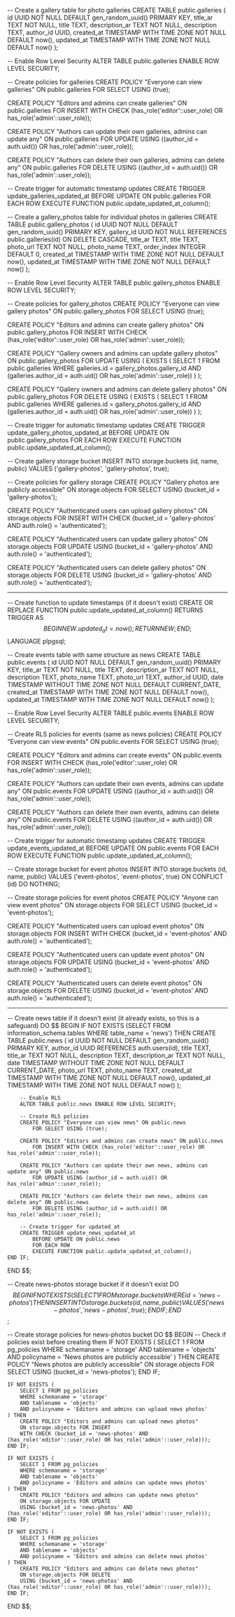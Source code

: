 -- Create a gallery table for photo galleries
CREATE TABLE public.galleries (
  id UUID NOT NULL DEFAULT gen_random_uuid() PRIMARY KEY,
  title_ar TEXT NOT NULL,
  title TEXT,
  description_ar TEXT NOT NULL,
  description TEXT,
  author_id UUID,
  created_at TIMESTAMP WITH TIME ZONE NOT NULL DEFAULT now(),
  updated_at TIMESTAMP WITH TIME ZONE NOT NULL DEFAULT now()
);

-- Enable Row Level Security
ALTER TABLE public.galleries ENABLE ROW LEVEL SECURITY;

-- Create policies for galleries
CREATE POLICY "Everyone can view galleries" 
ON public.galleries 
FOR SELECT 
USING (true);

CREATE POLICY "Editors and admins can create galleries" 
ON public.galleries 
FOR INSERT 
WITH CHECK (has_role('editor'::user_role) OR has_role('admin'::user_role));

CREATE POLICY "Authors can update their own galleries, admins can update any" 
ON public.galleries 
FOR UPDATE 
USING ((author_id = auth.uid()) OR has_role('admin'::user_role));

CREATE POLICY "Authors can delete their own galleries, admins can delete any" 
ON public.galleries 
FOR DELETE 
USING ((author_id = auth.uid()) OR has_role('admin'::user_role));

-- Create trigger for automatic timestamp updates
CREATE TRIGGER update_galleries_updated_at
BEFORE UPDATE ON public.galleries
FOR EACH ROW
EXECUTE FUNCTION public.update_updated_at_column();

-- Create a gallery_photos table for individual photos in galleries
CREATE TABLE public.gallery_photos (
  id UUID NOT NULL DEFAULT gen_random_uuid() PRIMARY KEY,
  gallery_id UUID NOT NULL REFERENCES public.galleries(id) ON DELETE CASCADE,
  title_ar TEXT,
  title TEXT,
  photo_url TEXT NOT NULL,
  photo_name TEXT,
  order_index INTEGER DEFAULT 0,
  created_at TIMESTAMP WITH TIME ZONE NOT NULL DEFAULT now(),
  updated_at TIMESTAMP WITH TIME ZONE NOT NULL DEFAULT now()
);

-- Enable Row Level Security
ALTER TABLE public.gallery_photos ENABLE ROW LEVEL SECURITY;

-- Create policies for gallery_photos
CREATE POLICY "Everyone can view gallery photos" 
ON public.gallery_photos 
FOR SELECT 
USING (true);

CREATE POLICY "Editors and admins can create gallery photos" 
ON public.gallery_photos 
FOR INSERT 
WITH CHECK (has_role('editor'::user_role) OR has_role('admin'::user_role));

CREATE POLICY "Gallery owners and admins can update gallery photos" 
ON public.gallery_photos 
FOR UPDATE 
USING (
  EXISTS (
    SELECT 1 FROM public.galleries 
    WHERE galleries.id = gallery_photos.gallery_id 
    AND (galleries.author_id = auth.uid() OR has_role('admin'::user_role))
  )
);

CREATE POLICY "Gallery owners and admins can delete gallery photos" 
ON public.gallery_photos 
FOR DELETE 
USING (
  EXISTS (
    SELECT 1 FROM public.galleries 
    WHERE galleries.id = gallery_photos.gallery_id 
    AND (galleries.author_id = auth.uid() OR has_role('admin'::user_role))
  )
);

-- Create trigger for automatic timestamp updates
CREATE TRIGGER update_gallery_photos_updated_at
BEFORE UPDATE ON public.gallery_photos
FOR EACH ROW
EXECUTE FUNCTION public.update_updated_at_column();

-- Create gallery storage bucket
INSERT INTO storage.buckets (id, name, public) VALUES ('gallery-photos', 'gallery-photos', true);

-- Create policies for gallery storage
CREATE POLICY "Gallery photos are publicly accessible" 
ON storage.objects 
FOR SELECT 
USING (bucket_id = 'gallery-photos');

CREATE POLICY "Authenticated users can upload gallery photos" 
ON storage.objects 
FOR INSERT 
WITH CHECK (bucket_id = 'gallery-photos' AND auth.role() = 'authenticated');

CREATE POLICY "Authenticated users can update gallery photos" 
ON storage.objects 
FOR UPDATE 
USING (bucket_id = 'gallery-photos' AND auth.role() = 'authenticated');

CREATE POLICY "Authenticated users can delete gallery photos" 
ON storage.objects 
FOR DELETE 
USING (bucket_id = 'gallery-photos' AND auth.role() = 'authenticated');


-----------------------------------




-- Create function to update timestamps (if it doesn't exist)
CREATE OR REPLACE FUNCTION public.update_updated_at_column()
RETURNS TRIGGER AS $$
BEGIN
  NEW.updated_at = now();
  RETURN NEW;
END;
$$ LANGUAGE plpgsql;

-- Create events table with same structure as news
CREATE TABLE public.events (
  id UUID NOT NULL DEFAULT gen_random_uuid() PRIMARY KEY,
  title_ar TEXT NOT NULL,
  title TEXT,
  description_ar TEXT NOT NULL,
  description TEXT,
  photo_name TEXT,
  photo_url TEXT,
  author_id UUID,
  date TIMESTAMP WITHOUT TIME ZONE NOT NULL DEFAULT CURRENT_DATE,
  created_at TIMESTAMP WITH TIME ZONE NOT NULL DEFAULT now(),
  updated_at TIMESTAMP WITH TIME ZONE NOT NULL DEFAULT now()
);

-- Enable Row Level Security
ALTER TABLE public.events ENABLE ROW LEVEL SECURITY;

-- Create RLS policies for events (same as news policies)
CREATE POLICY "Everyone can view events" 
ON public.events 
FOR SELECT 
USING (true);

CREATE POLICY "Editors and admins can create events" 
ON public.events 
FOR INSERT 
WITH CHECK (has_role('editor'::user_role) OR has_role('admin'::user_role));

CREATE POLICY "Authors can update their own events, admins can update any" 
ON public.events 
FOR UPDATE 
USING ((author_id = auth.uid()) OR has_role('admin'::user_role));

CREATE POLICY "Authors can delete their own events, admins can delete any" 
ON public.events 
FOR DELETE 
USING ((author_id = auth.uid()) OR has_role('admin'::user_role));

-- Create trigger for automatic timestamp updates
CREATE TRIGGER update_events_updated_at
BEFORE UPDATE ON public.events
FOR EACH ROW
EXECUTE FUNCTION public.update_updated_at_column();

-- Create storage bucket for event photos
INSERT INTO storage.buckets (id, name, public) 
VALUES ('event-photos', 'event-photos', true)
ON CONFLICT (id) DO NOTHING;

-- Create storage policies for event photos
CREATE POLICY "Anyone can view event photos" 
ON storage.objects 
FOR SELECT 
USING (bucket_id = 'event-photos');

CREATE POLICY "Authenticated users can upload event photos" 
ON storage.objects 
FOR INSERT 
WITH CHECK (bucket_id = 'event-photos' AND auth.role() = 'authenticated');

CREATE POLICY "Authenticated users can update event photos" 
ON storage.objects 
FOR UPDATE 
USING (bucket_id = 'event-photos' AND auth.role() = 'authenticated');

CREATE POLICY "Authenticated users can delete event photos" 
ON storage.objects 
FOR DELETE 
USING (bucket_id = 'event-photos' AND auth.role() = 'authenticated');




--------------------------------






-- Create news table if it doesn't exist (it already exists, so this is a safeguard)
DO $$ 
BEGIN
    IF NOT EXISTS (SELECT FROM information_schema.tables WHERE table_name = 'news') THEN
        CREATE TABLE public.news (
            id UUID NOT NULL DEFAULT gen_random_uuid() PRIMARY KEY,
            author_id UUID REFERENCES auth.users(id),
            title TEXT,
            title_ar TEXT NOT NULL,
            description TEXT,
            description_ar TEXT NOT NULL,
            date TIMESTAMP WITHOUT TIME ZONE NOT NULL DEFAULT CURRENT_DATE,
            photo_url TEXT,
            photo_name TEXT,
            created_at TIMESTAMP WITH TIME ZONE NOT NULL DEFAULT now(),
            updated_at TIMESTAMP WITH TIME ZONE NOT NULL DEFAULT now()
        );

        -- Enable RLS
        ALTER TABLE public.news ENABLE ROW LEVEL SECURITY;

        -- Create RLS policies
        CREATE POLICY "Everyone can view news" ON public.news
            FOR SELECT USING (true);

        CREATE POLICY "Editors and admins can create news" ON public.news
            FOR INSERT WITH CHECK (has_role('editor'::user_role) OR has_role('admin'::user_role));

        CREATE POLICY "Authors can update their own news, admins can update any" ON public.news
            FOR UPDATE USING (author_id = auth.uid() OR has_role('admin'::user_role));

        CREATE POLICY "Authors can delete their own news, admins can delete any" ON public.news
            FOR DELETE USING (author_id = auth.uid() OR has_role('admin'::user_role));

        -- Create trigger for updated_at
        CREATE TRIGGER update_news_updated_at
            BEFORE UPDATE ON public.news
            FOR EACH ROW
            EXECUTE FUNCTION public.update_updated_at_column();
    END IF;
END $$;

-- Create news-photos storage bucket if it doesn't exist
DO $$
BEGIN
    IF NOT EXISTS (SELECT 1 FROM storage.buckets WHERE id = 'news-photos') THEN
        INSERT INTO storage.buckets (id, name, public) VALUES ('news-photos', 'news-photos', true);
    END IF;
END $$;

-- Create storage policies for news-photos bucket
DO $$
BEGIN
    -- Check if policies exist before creating them
    IF NOT EXISTS (
        SELECT 1 FROM pg_policies 
        WHERE schemaname = 'storage' 
        AND tablename = 'objects' 
        AND policyname = 'News photos are publicly accessible'
    ) THEN
        CREATE POLICY "News photos are publicly accessible" 
        ON storage.objects FOR SELECT 
        USING (bucket_id = 'news-photos');
    END IF;

    IF NOT EXISTS (
        SELECT 1 FROM pg_policies 
        WHERE schemaname = 'storage' 
        AND tablename = 'objects' 
        AND policyname = 'Editors and admins can upload news photos'
    ) THEN
        CREATE POLICY "Editors and admins can upload news photos" 
        ON storage.objects FOR INSERT 
        WITH CHECK (bucket_id = 'news-photos' AND (has_role('editor'::user_role) OR has_role('admin'::user_role)));
    END IF;

    IF NOT EXISTS (
        SELECT 1 FROM pg_policies 
        WHERE schemaname = 'storage' 
        AND tablename = 'objects' 
        AND policyname = 'Editors and admins can update news photos'
    ) THEN
        CREATE POLICY "Editors and admins can update news photos" 
        ON storage.objects FOR UPDATE 
        USING (bucket_id = 'news-photos' AND (has_role('editor'::user_role) OR has_role('admin'::user_role)));
    END IF;

    IF NOT EXISTS (
        SELECT 1 FROM pg_policies 
        WHERE schemaname = 'storage' 
        AND tablename = 'objects' 
        AND policyname = 'Editors and admins can delete news photos'
    ) THEN
        CREATE POLICY "Editors and admins can delete news photos" 
        ON storage.objects FOR DELETE 
        USING (bucket_id = 'news-photos' AND (has_role('editor'::user_role) OR has_role('admin'::user_role)));
    END IF;
END $$;